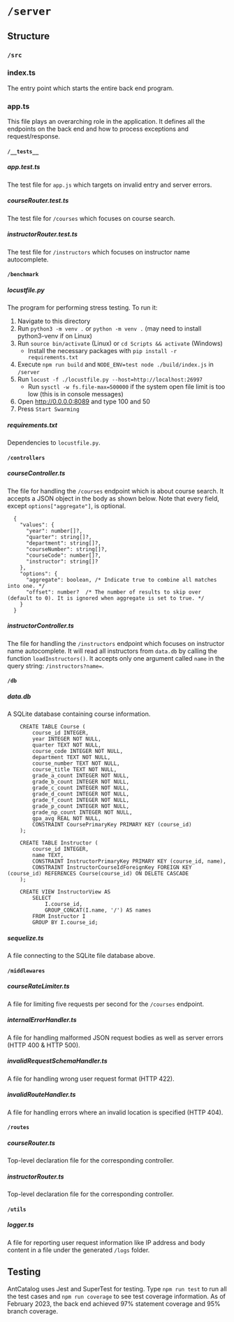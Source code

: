 # `/server`

## Structure
### `/src`
### index.ts
The entry point which starts the entire back end program.

### app.ts
This file plays an overarching role in the application. It defines all the endpoints on the back end and how to process exceptions and request/response.

#### `/__tests__`
##### app.test.ts
The test file for `app.js` which targets on invalid entry and server errors.

##### courseRouter.test.ts
The test file for `/courses` which focuses on course search.

##### instructorRouter.test.ts
The test file for `/instructors` which focuses on instructor name autocomplete.

#### `/benchmark`
##### locustfile.py
The program for performing stress testing. To run it:
1. Navigate to this directory
2. Run `python3 -m venv .` or `python -m venv .` (may need to install python3-venv if on Linux)
3. Run `source bin/activate` (Linux) or `cd Scripts && activate` (Windows)
   + Install the necessary packages with `pip install -r requirements.txt`
4. Execute `npm run build` and `NODE_ENV=test node ./build/index.js` in `/server`
5. Run `locust -f ./locustfile.py --host=http://localhost:26997`
   + Run `sysctl -w fs.file-max=500000` if the system open file limit is too low (this is in console messages)
6. Open http://0.0.0.0:8089 and type 100 and 50
7. Press `Start Swarming`

##### requirements.txt
Dependencies to `locustfile.py`.

#### `/controllers`
##### courseController.ts
The file for handling the `/courses` endpoint which is about course search. It accepts a JSON object in the body as shown below. Note that every field, except `options["aggregate"]`, is optional.
```
  {
    "values": {
      "year": number[]?,
      "quarter": string[]?,
      "department": string[]?,
      "courseNumber": string[]?,
      "courseCode": number[]?,
      "instructor": string[]?
    },
    "options": {
      "aggregate": boolean, /* Indicate true to combine all matches into one. */
      "offset": number?  /* The number of results to skip over (default to 0). It is ignored when aggregate is set to true. */
    }
  }
```

##### instructorController.ts
The file for handling the `/instructors` endpoint which focuses on instructor name autocomplete. It will read all instructors from `data.db` by calling the function `loadInstructors()`. It accepts only one argument called `name` in the query string: `/instructors?name=`.

#### `/db`
##### data.db
A SQLite database containing course information.
```
    CREATE TABLE Course (
        course_id INTEGER,
        year INTEGER NOT NULL,
        quarter TEXT NOT NULL,
        course_code INTEGER NOT NULL,
        department TEXT NOT NULL,
        course_number TEXT NOT NULL,
        course_title TEXT NOT NULL,
        grade_a_count INTEGER NOT NULL,
        grade_b_count INTEGER NOT NULL,
        grade_c_count INTEGER NOT NULL,
        grade_d_count INTEGER NOT NULL,
        grade_f_count INTEGER NOT NULL,
        grade_p_count INTEGER NOT NULL,
        grade_np_count INTEGER NOT NULL,
        gpa_avg REAL NOT NULL,
        CONSTRAINT CoursePrimaryKey PRIMARY KEY (course_id)
    );

    CREATE TABLE Instructor (
        course_id INTEGER,
        name TEXT,
        CONSTRAINT InstructorPrimaryKey PRIMARY KEY (course_id, name),
        CONSTRAINT InstructorCourseIdForeignKey FOREIGN KEY (course_id) REFERENCES Course(course_id) ON DELETE CASCADE
    );

    CREATE VIEW InstructorView AS
        SELECT
            I.course_id,
            GROUP_CONCAT(I.name, '/') AS names
        FROM Instructor I
        GROUP BY I.course_id;
```

##### sequelize.ts
A file connecting to the SQLite file database above.

#### `/middlewares`
##### courseRateLimiter.ts
A file for limiting five requests per second for the `/courses` endpoint.

##### internalErrorHandler.ts
A file for handling malformed JSON request bodies as well as server errors (HTTP 400 & HTTP 500).

##### invalidRequestSchemaHandler.ts
A file for handling wrong user request format (HTTP 422).

##### invalidRouteHandler.ts
A file for handling errors where an invalid location is specified (HTTP 404).

#### `/routes`
##### courseRouter.ts
Top-level declaration file for the corresponding controller.

##### instructorRouter.ts
Top-level declaration file for the corresponding controller.

#### `/utils`
##### logger.ts
A file for reporting user request information like IP address and body content in a file under the generated `/logs` folder.

## Testing
AntCatalog uses Jest and SuperTest for testing. Type `npm run test` to run all the test cases and `npm run coverage` to see test coverage information. As of February 2023, the back end achieved 97% statement coverage and 95% branch coverage.
